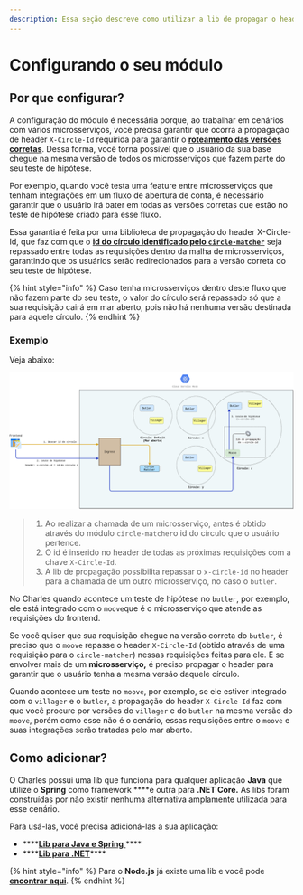```yaml
---
description: Essa seção descreve como utilizar a lib de propagar o header "X-Circle-Id"
---
```


# Configurando o seu módulo

## Por que configurar? 

A configuração do módulo é necessária porque, ao trabalhar em cenários com vários microsserviços, você precisa garantir que ocorra a propagação de header `X-Circle-Id` requirida para garantir o [**roteamento das versões corretas**](../../referencia/circulo.md#como-integrar-circulos-com-servicos). Dessa forma, você torna possível que o usuário da sua base chegue na mesma versão de todos os microsserviços que fazem parte do seu teste de hipótese.

Por exemplo, quando você testa uma feature entre microsserviços que tenham integrações em um fluxo de abertura de conta, é necessário garantir que o usuário irá bater em todas as versões corretas que estão no teste de hipótese criado para esse fluxo.

Essa garantia é feita por uma biblioteca de propagação do header X-Circle-Id, que faz com que o [**id do círculo identificado pelo `circle-matcher`**](../../referencia/circle-matcher.md#identificacao-de-circulos-atraves-da-api) seja repassado entre todas as requisições dentro da malha de microsserviços, garantindo que os usuários serão redirecionados para a versão correta do seu teste de hipótese.

{% hint style="info" %}
Caso tenha microsserviços dentro deste fluxo que não fazem parte do seu teste, o valor do círculo será repassado só que a sua requisição cairá em mar aberto, pois não há nenhuma versão destinada para aquele círculo. 
{% endhint %}

### **Exemplo**

Veja abaixo: 

![](../../.gitbook/assets/header-propagation-ptbr-v2.png)

> 1. Ao realizar a chamada de um microsserviço, antes é obtido através do módulo `circle-matcher`o id do círculo que o usuário pertence.
> 2. O id é inserido no header de todas as próximas requisições com a chave `X-Circle-Id`.
> 3. A lib de propagação possibilita repassar o `x-circle-id` no header para a chamada de um outro microsserviço, no caso o `butler`.

No Charles quando acontece um teste de hipótese no `butler`, por exemplo, ele está integrado com o `moove`que é o microsserviço que atende as requisições do frontend. 

Se você quiser que sua requisição chegue na versão correta do `butler`, é preciso que o `moove` repasse o header `X-Circle-Id` \(obtido através de uma requisição para o `circle-matcher`\) nessas requisições feitas para ele. E se envolver mais de um **microsserviço,** é preciso propagar o header para garantir que o usuário tenha a mesma versão daquele círculo.

Quando acontece um teste no `moove`, por exemplo, se ele estiver integrado com o `villager` e o `butler`, a propagação do header `X-Circle-Id` faz com que você procure por versões do `villager` e do `butler` na mesma versão do `moove`, porém como esse não é o cenário, essas requisições entre o `moove` e suas integrações serão tratadas pelo mar aberto.

## Como adicionar? 

O Charles possui uma lib que funciona para qualquer aplicação **Java** que utilize o **Spring** como framework ****e outra para **.NET Core.** As libs foram construídas por não existir nenhuma alternativa amplamente utilizada para esse cenário. 

Para usá-las, você precisa adicioná-las a sua aplicação:

* \*\*\*\*[**Lib para Java e Spring** ](https://github.com/ZupIT/charlescd/tree/master/tracing/spring)\*\*\*\*
* \*\*\*\*[**Lib para .NET**](https://github.com/ZupIT/charlescd/tree/master/tracing/dotnet-core%20)\*\*\*\*

{% hint style="info" %}
Para o **Node.js** já existe uma lib e você pode [**encontrar** **aqui**](https://www.npmjs.com/package/hpropagate). 
{% endhint %}

